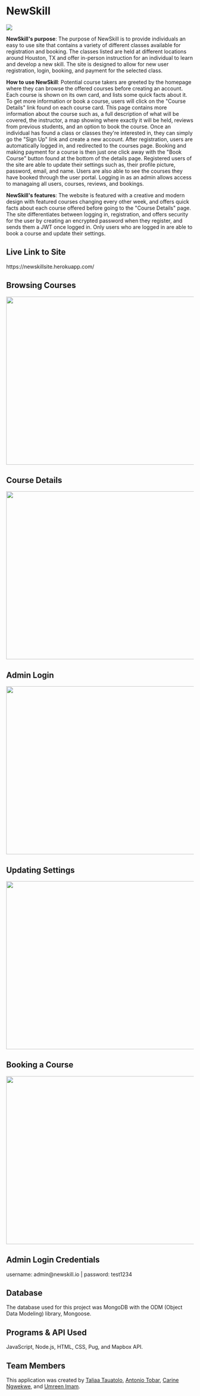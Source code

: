 # NewSkill

<img src='homepage.png'></img>

<b>NewSkill's purpose</b>: The purpose of NewSkill is to provide individuals an easy to use site that contains a variety of 
different classes available for registration and booking. The classes listed are held at different locations around 
Houston, TX and offer in-person instruction for an individual to learn and develop a new skill. The site is designed 
to allow for new user registration, login, booking, and payment for the selected class.

<b>How to use NewSkill</b>: Potential course takers are greeted by the homepage where they can browse the offered courses
before creating an account. Each course is shown on its own card, and lists some quick facts about it. To 
get more information or book a course, users will click on the "Course Details" link found on each course card. This page 
contains more information about the course such as, a full description of what will be covered, the instructor, 
a map showing where exactly it will be held, reviews from previous students, and an option to book the course. Once an 
individual has found a class or classes they're interested in, they can simply go the "Sign Up" link and create a new account. 
After registration, users are automatically logged in, and redirected to the courses page. Booking and making payment
for a course is then just one click away with the "Book Course" button found at the bottom of the details page. Registered users of the site are
able to update their settings such as, their profile picture, password, email, and name. Users are also able to see the 
courses they have booked through the user portal. Logging in as an admin allows access to managaing all users, 
courses, reviews, and bookings. 

<b>NewSkill's features</b>: The website is featured with a creative and modern design with featured courses changing every 
other week, and offers quick facts about each course offered before going to the "Course Details" page. The site differentiates
between logging in, registration, and offers security for the user by creating an encrypted password when they register, 
and sends them a JWT once logged in. Only users who are logged in are able to book a course and update their settings. 

<h2> Live Link to Site </h2> 
https://newskillsite.herokuapp.com/

<h2> Browsing Courses </h2> 
<img src='browse-course-gif.gif' width='700' height='450' ></img>

<h2> Course Details </h2>
<img src='course-details-gif.gif' width='700' height='450' ></img>

<h2> Admin Login </h2>
<img src='login-gif.gif' width='700' height='450'></img>

<h2> Updating Settings </h2>
<img src='update-settings-gif.gif' width='700' height='450'></img>

<h2> Booking a Course </h2> 
<img src='book-course-gif.gif' width='700' height='450'></img>

<h2> Admin Login Credentials </h2>
username: admin@newskill.io |
password: test1234

<h2> Database </h2>
The database used for this project was MongoDB with the ODM (Object Data Modeling) library, Mongoose.

<h2> Programs & API Used </h2> 
JavaScript, Node.js, HTML, CSS, Pug, and Mapbox API. 

<h2> Team Members </h2>
This application was created by <a href='https://github.com/taliaa10'>Taliaa Tauatolo</a>, 
<a href='https://github.com/TonyTcode'>Antonio Tobar</a>, <a href='https://github.com/carinevic'>Carine Ngwekwe</a>,
and <a href='https://github.com/Umreen24'>Umreen Imam</a>.
